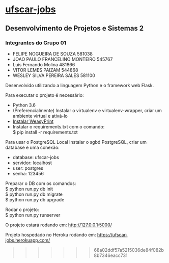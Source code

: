 # [ufscar-jobs](https://ufscar-jobs.herokuapp.com/)

## Desenvolvimento de Projetos e Sistemas 2

### Integrantes do Grupo 01
- FELIPE NOGUEIRA DE SOUZA 581038
- JOAO PAULO FRANCELINO MONTEIRO 545767
- Luis Fernando Molina 481866
- VITOR LEMES PAIZAM 544868
- WESLEY SILVA PEREIRA SALES 581100

Desenvolvido utilizando a linguagem Python e o framework web Flask.

Para executar o projeto é necessário:
- Python 3.6
- (Preferencialmente) Instalar o virtualenv e virtualenv-wrapper, criar um ambiente virtual e ativá-lo
- [Instalar WeasyPrint](http://weasyprint.readthedocs.io/en/latest/install.html#linux)
- Instalar o requirements.txt com o comando: <br />
$ pip install -r requirements.txt

Para usar o PostgreSQL Local
Instalar o sgbd PostgreSQL, criar um database e uma conexão:
- database: ufscar-jobs
- servidor: localhost
- user: postgres
- senha: 123456

Preparar o DB com os comandos: <br />
$ python run.py db init <br />
$ python run.py db migrate <br />
$ python run.py db upgrade <br />

Rodar o projeto: <br />
$ python run.py runserver

O projeto estará rodando em:
http://127.0.0.1:5000/

Projeto hospedado no Heroku rodando em:
https://ufscar-jobs.herokuapp.com/
>>>>>>> 68a02ddf57a5215036de84f082b8b7346eacc731

